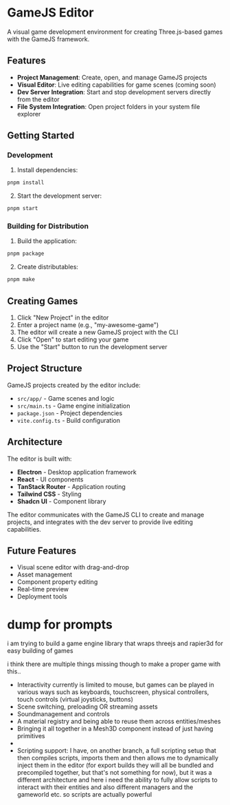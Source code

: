 # GameJS Editor

A visual game development environment for creating Three.js-based games with the GameJS framework.

## Features

- **Project Management**: Create, open, and manage GameJS projects
- **Visual Editor**: Live editing capabilities for game scenes (coming soon)
- **Dev Server Integration**: Start and stop development servers directly from the editor
- **File System Integration**: Open project folders in your system file explorer

## Getting Started

### Development

1. Install dependencies:
```bash
pnpm install
```

2. Start the development server:
```bash
pnpm start
```

### Building for Distribution

1. Build the application:
```bash
pnpm package
```

2. Create distributables:
```bash
pnpm make
```

## Creating Games

1. Click "New Project" in the editor
2. Enter a project name (e.g., "my-awesome-game")
3. The editor will create a new GameJS project with the CLI
4. Click "Open" to start editing your game
5. Use the "Start" button to run the development server

## Project Structure

GameJS projects created by the editor include:

- `src/app/` - Game scenes and logic
- `src/main.ts` - Game engine initialization
- `package.json` - Project dependencies
- `vite.config.ts` - Build configuration

## Architecture

The editor is built with:

- **Electron** - Desktop application framework
- **React** - UI components
- **TanStack Router** - Application routing
- **Tailwind CSS** - Styling
- **Shadcn UI** - Component library

The editor communicates with the GameJS CLI to create and manage projects, and integrates with the dev server to provide live editing capabilities.

## Future Features

- Visual scene editor with drag-and-drop
- Asset management
- Component property editing
- Real-time preview
- Deployment tools


# dump for prompts
i am trying to build a game engine library that wraps threejs and rapier3d for easy building of games

i think there are multiple things missing though to make a proper game with this..
- Interactivity currently is limited to mouse, but games can be played in various ways such as keyboards, touchscreen, physical controllers, touch controls (virtual joysticks, buttons)
- Scene switching, preloading OR streaming assets
- Soundmanagement and controls
- A material registry and being able to reuse them across entities/meshes
- Bringing it all together in a Mesh3D component instead of just having primitives
- 
- Scripting support: I have, on another branch, a full scripting setup that then compiles scripts, imports them and then allows me to dynamically inject them in the editor (for export builds they will all be bundled and precompiled together, but that's not something for now), but it was a different architecture and here i need the ability to fully allow scripts to interact with their entities and also different managers and the gameworld etc. so scripts are actually powerful